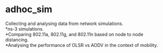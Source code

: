 # adhoc_sim <br/>
Collecting and analysing data from network simulations.<br/>
  *ns-3 simulations.<br/>
  *Comparing 802.11a, 802.11g, and 802.11n based on node to node distancing.<br/>
  *Analysing the performance of OLSR vs AODV in the context of mobility.<br/>

